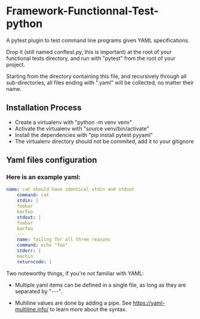 # Framework-Functionnal-Test-python
A pytest plugin to test command line programs given YAML
specifications.

Drop it (still named conftest.py, this is important) at the root of your
functional tests directory, and run with "pytest" from the root of your
project.

Starting from the directory containing this file, and recursively through all
sub-directories, all files ending with ".yaml" will be collected, no matter
their name.
## Installation Process

* Create a virtualenv with "python -m venv venv"
* Activate the virtualenv with "source venv/bin/activate"
* Install the dependencies with "pip install pytest pyyaml"
* The virtualenv directory should not be commited, add it to your gitignore

## Yaml files configuration
### Here is an example yaml:
```yaml
name: cat should have identical stdin and stdout
    command: cat
    stdin: |
    foobar
    barfoo
    stdout: |
    foobar
    barfoo
    ---
    name: failing for all three reasons
    command: echo "foo"
    stderr: |
    machin
    returncode: 1
```

Two noteworthy things, if you're not familiar with YAML:
* Multiple yaml items can be defined in a single file, as long as they are
separated by "---".

* Multiline values are done by adding a pipe.
See https://yaml-multiline.info/ to learn more about the syntax.


